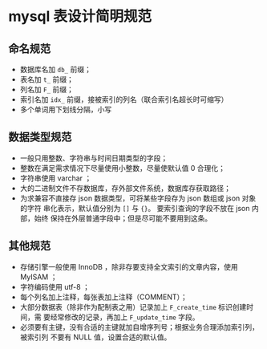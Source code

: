 # mysql 表设计简明规范

## 命名规范

* 数据库名加 `db_` 前缀；
* 表名加 `t_` 前缀；
* 列名加 `F_` 前缀；
* 索引名加 `idx_` 前缀，接被索引的列名（联合索引名超长时可缩写）
* 多个单词用下划线分隔，小写

## 数据类型规范

* 一般只用整数、字符串与时间日期类型的字段；
* 整数在满足需求情况下尽量使用小整数，尽量使默认值 0 合理化；
* 字符串使用 varchar ；
* 大的二进制文件不存数据库，存外部文件系统，数据库存获取路径；
* 为求兼容不直接存 json 数据类型，可将某些字段存为 json 数组或 json 对象的字符
  串化表示，默认值分别为 `[]` 与 `{}`。 要索引查询的字段不放在 json 内部，始终
  保持在外层普通字段中；但是尽可能不要用到这条。

## 其他规范

* 存储引擎一般使用 InnoDB ，除非存要支持全文索引的文章内容，使用 MyISAM ；
* 字符编码使用 utf-8 ；
* 每个列名加上注释，每张表加上注释（COMMENT）；
* 大部分数据表（除非作为配制表之用）记录加上 `F_create_time` 标识创建时间，需
  要经常修改的记录，再加上 `F_update_time` 字段。
* 必须要有主键，没有合适的主键就加自增序列号；根据业务合理添加索引列，被索引列
  不要有 NULL 值，设置合适的默认值。

